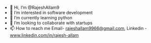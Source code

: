 - 👋 Hi, I’m @RajeshAllam9
- 👀 I’m interested in software development
- 🌱 I’m currently learning python
- 💞️ I’m looking to collaborate with startups
- 📫 How to reach me Email- rajeshallam9966@gmail.com, Linkedin - www.linkedin.com/in/rajesh-allam

<!---
RajeshAllam9/RajeshAllam9 is a ✨ special ✨ repository because its `README.md` (this file) appears on your GitHub profile.
You can click the Preview link to take a look at your changes.
--->
